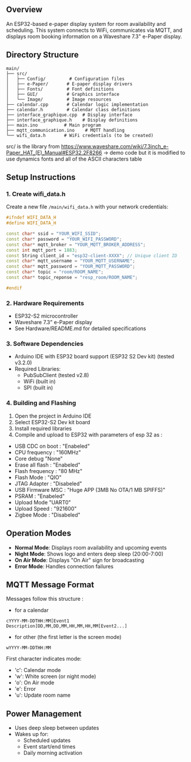 ## Overview
An ESP32-based e-paper display system for room availability and scheduling. This system connects to WiFi, communicates via MQTT, and displays room booking information on a Waveshare 7.3" e-Paper display.

## Directory Structure
```
main/
├── src/
│   ├── Config/         # Configuration files
│   ├── e-Paper/       # E-paper display drivers
│   ├── Fonts/         # Font definitions
│   ├── GUI/           # Graphics interface
│   └── Image/         # Image resources
├── calendar.cpp       # Calendar logic implementation
├── calendar.h         # Calendar class definitions
├── interface_graphique.cpp  # Display interface
├── interface_graphique.h    # Display definitions
├── main.ino          # Main program
├── mqtt_communication.ino    # MQTT handling
└── wifi_data.h       # WiFi credentials (to be created)

```
src/ is the library from https://www.waveshare.com/wiki/7.3inch_e-Paper_HAT_(E)_Manual#ESP32.2F8266 -> demo code but it is modified to use dynamics fonts and all of the ASCII characters table

## Setup Instructions

### 1. Create wifi_data.h
Create a new file `/main/wifi_data.h` with your network credentials:

```cpp
#ifndef WIFI_DATA_H
#define WIFI_DATA_H

const char* ssid = "YOUR_WIFI_SSID";
const char* password = "YOUR_WIFI_PASSWORD";
const char* mqtt_broker = "YOUR_MQTT_BROKER_ADDRESS";
const int mqtt_port = 1883;
const String client_id = "esp32-client-XXXX"; // Unique client ID
const char* mqtt_username = "YOUR_MQTT_USERNAME";
const char* mqtt_password = "YOUR_MQTT_PASSWORD";
const char* topic = "room/ROOM_NAME";
const char* topic_reponse = "resp_room/ROOM_NAME";

#endif
```

### 2. Hardware Requirements
- ESP32-S2 microcontroller
- Waveshare 7.3" e-Paper display
- See Hardware/README.md for detailed specifications

### 3. Software Dependencies
- Arduino IDE with ESP32 board support (ESP32 S2 Dev kit) (tested v3.2.0)
- Required Libraries:
  - PubSubClient (tested v2.8)
  - WiFi (built in)
  - SPI (built in)

### 4. Building and Flashing
1. Open the project in Arduino IDE
2. Select ESP32-S2 Dev kit board
3. Install required libraries
4. Compile and upload to ESP32 with parameters of esp 32 as : 
- USB CDC on boot : "Enabeled"
- CPU frequency : "160MHz"
- Core debug "None"
- Erase all flash : "Enabeled"
- Flash frequency : "80 MHz"
- Flash Mode : "QIO"
- JTAG Adapter : "Disabeled"
- USB Firmware MSC : "Huge APP (3MB No OTA/1 MB SPIFFS)"
- PSRAM : "Enabeled"
- Upload Mode "UART0"
- Upload Speed : "921600"
- Zigbee Mode : "Disabeled"

## Operation Modes
- **Normal Mode**: Displays room availability and upcoming events
- **Night Mode**: Shows logo and enters deep sleep (20:00-7:00)
- **On Air Mode**: Displays "On Air" sign for broadcasting
- **Error Mode**: Handles connection failures

## MQTT Message Format
Messages follow this structure :
- for a calendar
```
cYYYY-MM-DDTHH:MM[Event1 Description]DD,MM,DD,MM,HH,MM,HH,MM[Event2...]
```
- for other  (the first letter is the screen mode)
```
wYYYY-MM-DDTHH:MM
```
First character indicates mode:
- 'c': Calendar mode
- 'w': White screen (or night mode)
- 'o': On Air mode
- 'e': Error
- 'u': Update room name

## Power Management
- Uses deep sleep between updates
- Wakes up for:
  - Scheduled updates
  - Event start/end times
  - Daily morning activation
